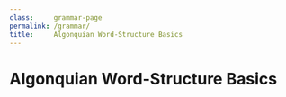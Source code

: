 ```yaml
---
class:     grammar-page
permalink: /grammar/
title:     Algonquian Word-Structure Basics
---
```


# Algonquian Word-Structure Basics
